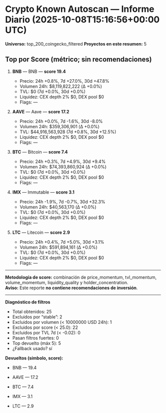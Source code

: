 # Crypto Known Autoscan — Informe Diario (2025-10-08T15:16:56+00:00 UTC)

**Universo:** top_200_coingecko_filtered
**Proyectos en este resumen:** 5

## Top por Score (métrico; sin recomendaciones)

1. **BNB** — BNB — **score 19.4**
   - Precio: 24h +0.8%, 7d +27.0%, 30d +47.8%
   - Volumen 24h: $8,119,822,222 (Δ +0.0%)
   - TVL: $0 (7d +0.0%, 30d +0.0%)
   - Liquidez: CEX depth 2% $0, DEX pool $0
   - Flags: —

2. **AAVE** — Aave — **score 17.2**
   - Precio: 24h +0.0%, 7d -1.6%, 30d -8.0%
   - Volumen 24h: $359,306,901 (Δ +0.0%)
   - TVL: $44,916,563,928 (7d +0.8%, 30d +12.5%)
   - Liquidez: CEX depth 2% $0, DEX pool $0
   - Flags: —

3. **BTC** — Bitcoin — **score 7.4**
   - Precio: 24h +0.3%, 7d +4.9%, 30d +9.4%
   - Volumen 24h: $74,393,860,924 (Δ +0.0%)
   - TVL: $0 (7d +0.0%, 30d +0.0%)
   - Liquidez: CEX depth 2% $0, DEX pool $0
   - Flags: —

4. **IMX** — Immutable — **score 3.1**
   - Precio: 24h -1.9%, 7d -0.7%, 30d +32.3%
   - Volumen 24h: $40,563,170 (Δ +0.0%)
   - TVL: $0 (7d +0.0%, 30d +0.0%)
   - Liquidez: CEX depth 2% $0, DEX pool $0
   - Flags: —

5. **LTC** — Litecoin — **score 2.9**
   - Precio: 24h +0.4%, 7d +5.0%, 30d +3.1%
   - Volumen 24h: $591,894,161 (Δ +0.0%)
   - TVL: $0 (7d +0.0%, 30d +0.0%)
   - Liquidez: CEX depth 2% $0, DEX pool $0
   - Flags: —


---

**Metodología de score:** combinación de price_momentum, tvl_momentum, volume_momentum, liquidity_quality y holder_concentration.  
**Aviso:** Este reporte **no contiene recomendaciones de inversión**.


---
**Diagnóstico de filtros**

- Total obtenidos: 25
- Excluidos por “stable”: 2
- Excluidos por volumen (< 10000000 USD 24h): 1
- Excluidos por score (< 25.0): 22
- Excluidos por TVL 7d (< -0.02): 0
- Pasan filtros fuertes: 0
- Top devuelto (máx 5): 5
- ¿Fallback usado? sí


**Devueltos (símbolo, score):**

- BNB — 19.4

- AAVE — 17.2

- BTC — 7.4

- IMX — 3.1

- LTC — 2.9


